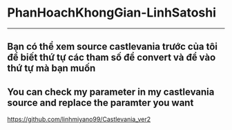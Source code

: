 # PhanHoachKhongGian-LinhSatoshi
----------------
Bạn có thể xem source castlevania trước của tôi để biết thứ tự các tham số để convert và để vào thứ tự mà bạn muốn
--
You can check my parameter in my castlevania source and replace the paramter you want
------------
https://github.com/linhmiyano99/Castlevania_ver2
